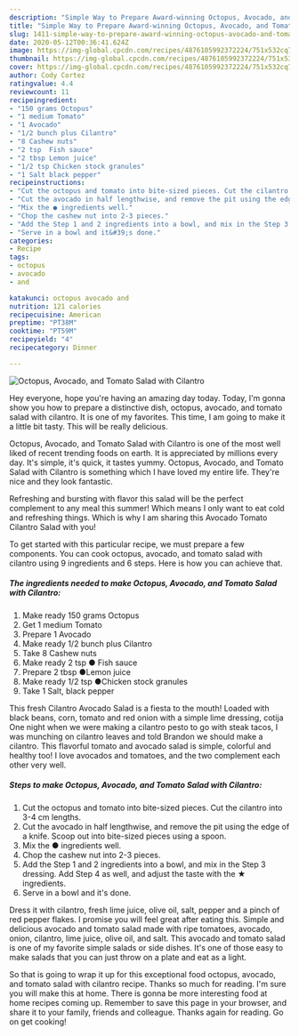 ```yaml
---
description: "Simple Way to Prepare Award-winning Octopus, Avocado, and Tomato Salad with Cilantro"
title: "Simple Way to Prepare Award-winning Octopus, Avocado, and Tomato Salad with Cilantro"
slug: 1411-simple-way-to-prepare-award-winning-octopus-avocado-and-tomato-salad-with-cilantro
date: 2020-05-12T00:36:41.624Z
image: https://img-global.cpcdn.com/recipes/4876105992372224/751x532cq70/octopus-avocado-and-tomato-salad-with-cilantro-recipe-main-photo.jpg
thumbnail: https://img-global.cpcdn.com/recipes/4876105992372224/751x532cq70/octopus-avocado-and-tomato-salad-with-cilantro-recipe-main-photo.jpg
cover: https://img-global.cpcdn.com/recipes/4876105992372224/751x532cq70/octopus-avocado-and-tomato-salad-with-cilantro-recipe-main-photo.jpg
author: Cody Cortez
ratingvalue: 4.4
reviewcount: 11
recipeingredient:
- "150 grams Octopus"
- "1 medium Tomato"
- "1 Avocado"
- "1/2 bunch plus Cilantro"
- "8 Cashew nuts"
- "2 tsp  Fish sauce"
- "2 tbsp Lemon juice"
- "1/2 tsp Chicken stock granules"
- "1 Salt black pepper"
recipeinstructions:
- "Cut the octopus and tomato into bite-sized pieces. Cut the cilantro into 3-4 cm lengths."
- "Cut the avocado in half lengthwise, and remove the pit using the edge of a knife. Scoop out into bite-sized pieces using a spoon."
- "Mix the ● ingredients well."
- "Chop the cashew nut into 2-3 pieces."
- "Add the Step 1 and 2 ingredients into a bowl, and mix in the Step 3 dressing. Add Step 4 as well, and adjust the taste with the ★ ingredients."
- "Serve in a bowl and it&#39;s done."
categories:
- Recipe
tags:
- octopus
- avocado
- and

katakunci: octopus avocado and 
nutrition: 121 calories
recipecuisine: American
preptime: "PT38M"
cooktime: "PT59M"
recipeyield: "4"
recipecategory: Dinner

---
```



![Octopus, Avocado, and Tomato Salad with Cilantro](https://img-global.cpcdn.com/recipes/4876105992372224/751x532cq70/octopus-avocado-and-tomato-salad-with-cilantro-recipe-main-photo.jpg)

Hey everyone, hope you're having an amazing day today. Today, I'm gonna show you how to prepare a distinctive dish, octopus, avocado, and tomato salad with cilantro. It is one of my favorites. This time, I am going to make it a little bit tasty. This will be really delicious.

Octopus, Avocado, and Tomato Salad with Cilantro is one of the most well liked of recent trending foods on earth. It is appreciated by millions every day. It's simple, it's quick, it tastes yummy. Octopus, Avocado, and Tomato Salad with Cilantro is something which I have loved my entire life. They're nice and they look fantastic.

Refreshing and bursting with flavor this salad will be the perfect complement to any meal this summer! Which means I only want to eat cold and refreshing things. Which is why I am sharing this Avocado Tomato Cilantro Salad with you!


To get started with this particular recipe, we must prepare a few components. You can cook octopus, avocado, and tomato salad with cilantro using 9 ingredients and 6 steps. Here is how you can achieve that.

<!--inarticleads1-->

##### The ingredients needed to make Octopus, Avocado, and Tomato Salad with Cilantro:

1. Make ready 150 grams Octopus
1. Get 1 medium Tomato
1. Prepare 1 Avocado
1. Make ready 1/2 bunch plus Cilantro
1. Take 8 Cashew nuts
1. Make ready 2 tsp ● Fish sauce
1. Prepare 2 tbsp ●Lemon juice
1. Make ready 1/2 tsp ●Chicken stock granules
1. Take 1 Salt, black pepper


This fresh Cilantro Avocado Salad is a fiesta to the mouth! Loaded with black beans, corn, tomato and red onion with a simple lime dressing, cotija One night when we were making a cilantro pesto to go with steak tacos, I was munching on cilantro leaves and told Brandon we should make a cilantro. This flavorful tomato and avocado salad is simple, colorful and healthy too! I love avocados and tomatoes, and the two complement each other very well. 

<!--inarticleads2-->

##### Steps to make Octopus, Avocado, and Tomato Salad with Cilantro:

1. Cut the octopus and tomato into bite-sized pieces. Cut the cilantro into 3-4 cm lengths.
1. Cut the avocado in half lengthwise, and remove the pit using the edge of a knife. Scoop out into bite-sized pieces using a spoon.
1. Mix the ● ingredients well.
1. Chop the cashew nut into 2-3 pieces.
1. Add the Step 1 and 2 ingredients into a bowl, and mix in the Step 3 dressing. Add Step 4 as well, and adjust the taste with the ★ ingredients.
1. Serve in a bowl and it&#39;s done.


Dress it with cilantro, fresh lime juice, olive oil, salt, pepper and a pinch of red pepper flakes. I promise you will feel great after eating this. Simple and delicious avocado and tomato salad made with ripe tomatoes, avocado, onion, cilantro, lime juice, olive oil, and salt. This avocado and tomato salad is one of my favorite simple salads or side dishes. It&#39;s one of those easy to make salads that you can just throw on a plate and eat as a light. 

So that is going to wrap it up for this exceptional food octopus, avocado, and tomato salad with cilantro recipe. Thanks so much for reading. I'm sure you will make this at home. There is gonna be more interesting food at home recipes coming up. Remember to save this page in your browser, and share it to your family, friends and colleague. Thanks again for reading. Go on get cooking!
